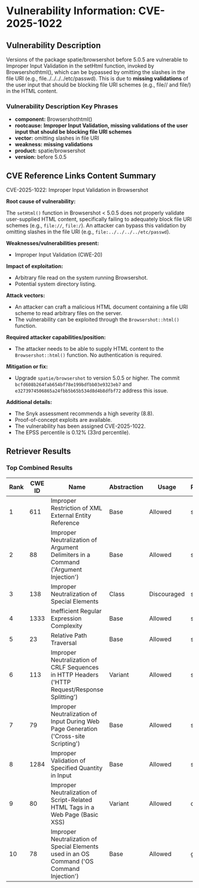 # Vulnerability Information: CVE-2025-1022

## Vulnerability Description
Versions of the package spatie/browsershot before 5.0.5 are vulnerable to Improper Input Validation in the setHtml function, invoked by Browsershothtml(), which can be bypassed by omitting the slashes in the file URI (e.g., file../../../../etc/passwd). This is due to **missing validations** of the user input that should be blocking file URI schemes (e.g., file// and file/) in the HTML content.

### Vulnerability Description Key Phrases
- **component:** Browsershothtml()
- **rootcause:** **Improper Input Validation, missing validations of the user input that should be blocking file URI schemes**
- **vector:** omitting slashes in file URI
- **weakness:** **missing validations**
- **product:** spatie/browsershot
- **version:** before 5.0.5

## CVE Reference Links Content Summary
CVE-2025-1022: Improper Input Validation in Browsershot

**Root cause of vulnerability:**

The `setHtml()` function in Browsershot < 5.0.5 does not properly validate user-supplied HTML content, specifically failing to adequately block file URI schemes (e.g., `file://`, `file:/`). An attacker can bypass this validation by omitting slashes in the file URI (e.g., `file:../../../../etc/passwd`).

**Weaknesses/vulnerabilities present:**

*   Improper Input Validation (CWE-20)

**Impact of exploitation:**

*   Arbitrary file read on the system running Browsershot.
*   Potential system directory listing.

**Attack vectors:**

*   An attacker can craft a malicious HTML document containing a file URI scheme to read arbitrary files on the server.
*   The vulnerability can be exploited through the `Browsershot::html()` function.

**Required attacker capabilities/position:**

*   The attacker needs to be able to supply HTML content to the `Browsershot::html()` function. No authentication is required.

**Mitigation or fix:**

*   Upgrade `spatie/browsershot` to version 5.0.5 or higher. The commit `bcfd608b264fab654bf78e199bdfbb03e9323eb7` and `e3273974506865a24fbb5b65b534d8d4b8dfbf72` address this issue.

**Additional details:**

*   The Snyk assessment recommends a high severity (8.8).
*   Proof-of-concept exploits are available.
*   The vulnerability has been assigned CVE-2025-1022.
*   The EPSS percentile is 0.12% (33rd percentile).

## Retriever Results

### Top Combined Results

| Rank | CWE ID | Name | Abstraction | Usage  | Retrievers | Individual Scores |
|------|--------|------|-------------|-------|------------|-------------------|
| 1 | 611 | Improper Restriction of XML External Entity Reference | Base | Allowed | sparse | 0.458 |
| 2 | 88 | Improper Neutralization of Argument Delimiters in a Command ('Argument Injection') | Base | Allowed | sparse | 0.445 |
| 3 | 138 | Improper Neutralization of Special Elements | Class | Discouraged | sparse | 0.424 |
| 4 | 1333 | Inefficient Regular Expression Complexity | Base | Allowed | sparse | 0.423 |
| 5 | 23 | Relative Path Traversal | Base | Allowed | sparse | 0.418 |
| 6 | 113 | Improper Neutralization of CRLF Sequences in HTTP Headers ('HTTP Request/Response Splitting') | Variant | Allowed | sparse | 0.414 |
| 7 | 79 | Improper Neutralization of Input During Web Page Generation ('Cross-site Scripting') | Base | Allowed | sparse | 0.410 |
| 8 | 1284 | Improper Validation of Specified Quantity in Input | Base | Allowed | sparse | 0.408 |
| 9 | 80 | Improper Neutralization of Script-Related HTML Tags in a Web Page (Basic XSS) | Variant | Allowed | dense | 0.566 |
| 10 | 78 | Improper Neutralization of Special Elements used in an OS Command ('OS Command Injection') | Base | Allowed | graph | 0.002 |

